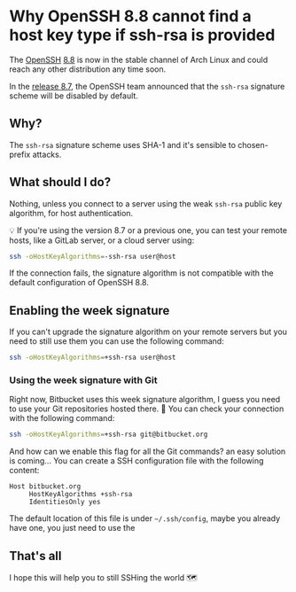 # Why OpenSSH 8.8 cannot find a host key type if ssh-rsa is provided

The [OpenSSH](https://www.openssh.com/portable.html) [8.8](https://www.openssh.com/txt/release-8.8) is now in the stable channel of Arch Linux and could reach any other distribution any time soon.

In the [release 8.7](https://www.openssh.com/txt/release-8.7), the OpenSSH team announced that the `ssh-rsa` signature scheme will be disabled by default.

## Why?

The `ssh-rsa` signature scheme uses SHA-1 and it's sensible to chosen-prefix attacks.

## What should I do?

Nothing, unless you connect to a server using the weak `ssh-rsa` public key algorithm, for host authentication.

💡 If you're using the version 8.7 or a previous one, you can test your remote hosts, like a GitLab server, or a cloud server using:

```bash
ssh -oHostKeyAlgorithms=-ssh-rsa user@host
```

If the connection fails, the signature algorithm is not compatible with the default configuration of OpenSSH 8.8.

## Enabling the week signature

If you can't upgrade the signature algorithm on your remote servers but you need to still use them you can use the following command:

```bash
ssh -oHostKeyAlgorithms=+ssh-rsa user@host
```

### Using the week signature with Git

Right now, Bitbucket uses this week signature algorithm, I guess you need to use your Git repositories hosted there. 🥺 You can check your connection with the following command:

```bash
ssh -oHostKeyAlgorithms=+ssh-rsa git@bitbucket.org
```

And how can we enable this flag for all the Git commands? an easy solution is coming... You can create a SSH configuration file with the following content:

```
Host bitbucket.org
     HostKeyAlgorithms +ssh-rsa
     IdentitiesOnly yes
```

The default location of this file is under `~/.ssh/config`, maybe you already have one, you just need to use the 

## That's all

I hope this will help you to still SSHing the world 🗺️
